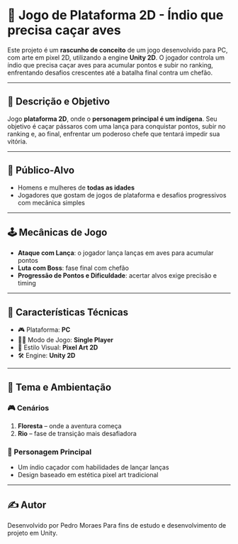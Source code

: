 # 🏹 Jogo de Plataforma 2D - Índio que precisa caçar aves

Este projeto é um **rascunho de conceito** de um jogo desenvolvido para PC, com arte em pixel 2D, utilizando a engine **Unity 2D**. O jogador controla um índio que precisa caçar aves para acumular pontos e subir no ranking, enfrentando desafios crescentes até a batalha final contra um chefão.

---

## 🎯 Descrição e Objetivo

Jogo **plataforma 2D**, onde o **personagem principal é um indígena**. Seu objetivo é caçar pássaros com uma lança para conquistar pontos, subir no ranking e, ao final, enfrentar um poderoso chefe que tentará impedir sua vitória.

---

## 👥 Público-Alvo

- Homens e mulheres de **todas as idades**
- Jogadores que gostam de jogos de plataforma e desafios progressivos com mecânica simples

---

## 🕹️ Mecânicas de Jogo

- **Ataque com Lança**: o jogador lança lanças em aves para acumular pontos
- **Luta com Boss**: fase final com chefão
- **Progressão de Pontos e Dificuldade**: acertar alvos exige precisão e timing

---

## 🔧 Características Técnicas

- 🎮 Plataforma: **PC**
- 🧍‍♂️ Modo de Jogo: **Single Player**
- 🎨 Estilo Visual: **Pixel Art 2D**
- 🛠️ Engine: **Unity 2D**

---

## 🌿 Tema e Ambientação

### 🎮 Cenários
1. **Floresta** – onde a aventura começa
2. **Rio** – fase de transição mais desafiadora

### 👤 Personagem Principal
- Um índio caçador com habilidades de lançar lanças
- Design baseado em estética pixel art tradicional

---

## ✍️ Autor

Desenvolvido por Pedro Moraes 
Para fins de estudo e desenvolvimento de projeto em Unity.
